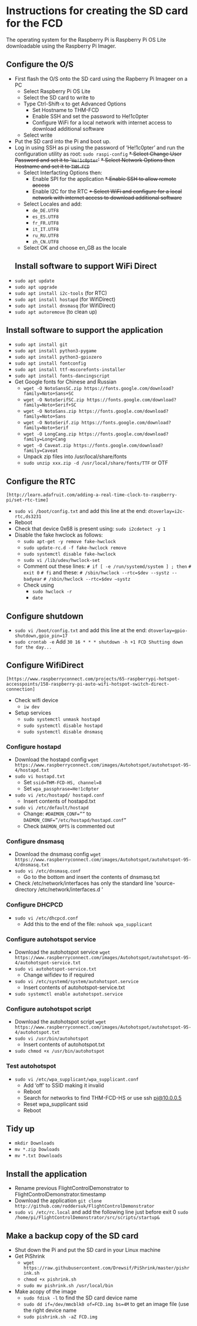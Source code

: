 # Instructions for creating the SD card for the FCD
The operating system  for the Raspberry Pi is Raspberry Pi OS Lite downloadable using the Raspberry Pi Imager.

## Configure the O/S
* First flash the O/S onto the SD card using the Rapberry Pi Imageer on a PC
	* Select Raspberry Pi OS Lite
	* Select the SD card to write to
	* Type Ctrl-Shift-x to get Advanced Options
		* Set Hostname to THM-FCD
		* Enable SSH and set the password to He!1c0pter
		* Configure WiFi for a local network with internet access to download additional software
	* Select write
* Put the SD card into the Pi and boot up.
* Log in using SSH as pi using the password of ‘He!1c0pter’ and run the configuration utility as root:
	`sudo raspi-config`
	~~* Select Change User Password and set it to '`He!1c0pter`'~~
	~~* Select Network Options then Hostname and set it to `THM-FCD`~~
	* Select Interfacting Options then:
		* Enable SPI for the application
		~~* Enable SSH to allow remote access~~
		* Enable I2C for the RTC
	~~* Select WiFi and configure for a local network with internet access to download additional software~~
	* Select Locales and add:
		* `de_DE.UTF8`
		* `es_ES.UTF8`
		* `fr_FR.UTF8`
		* `it_IT.UTF8`
		* `ru_RU.UTF8`
		* `zh_CN.UTF8`
	* Select OK and choose en_GB as the locale
	## Install software to support WiFi Direct
* `sudo apt update`
* `sudo apt upgrade`
* `sudo apt install i2c-tools` (for RTC)
* `sudo apt install hostapd` (for WifiDirect)
* `sudo apt install dnsmasq` (for WifiDirect)
* `sudo apt autoremove` (to clean up)

## Install software to support the application
* `sudo apt install git`
* `sudo apt install python3-pygame`
* `sudo apt install python3-gpiozero`
* `sudo apt install fontconfig`
* `sudo apt install ttf-mscorefonts-installer`
* `sudo apt install fonts-dancingscript`
* Get Google fonts for Chinese and Russian
	* `wget -O NotoSansSC.zip https://fonts.google.com/download?family=Noto+Sans+SC`
	* `wget -O NotoSerifSC.zip https://fonts.google.com/download?family=Noto+Serif+SC`
	* `wget -O NotoSans.zip https://fonts.google.com/download?family=Noto+Sans`
	* `wget -O NotoSerif.zip https://fonts.google.com/download?family=Noto+Serif`
	* `wget -O LongCang.zip https://fonts.google.com/download?family=Long+Cang`
	* `wget -O Caveat.zip https://fonts.google.com/download?family=Caveat`
	* Unpack zip files into /usr/local/share/fonts
	* `sudo unzip xxx.zip -d /usr/local/share/fonts/TTF` or OTF
## Configure the RTC
	[http://learn.adafruit.com/adding-a-real-time-clock-to-raspberry-pi/set-rtc-time]
* `sudo vi /boot/config.txt` and add this line at the end:
	`dtoverlay=i2c-rtc,ds3231`
* Reboot
* Check that device 0x68 is present using:
	`sudo i2cdetect -y 1`
* Disable the fake hwclock as follows:
	* `sudo apt-get -y remove fake-hwclock`
	* `sudo update-rc.d -f fake-hwclock remove`
	* `sudo systemctl disable fake-hwclock`
	* `sudo vi /lib/udev/hwclock-set`
	* Comment out these lines:
		`# if [ -e /run/systemd/system ] ; then`
		`#  exit 0`
		`# fi`
		and these:
		`# /sbin/hwclock --rtc=$dev --systz --badyear`
		`# /sbin/hwclock --rtc=$dev –systz`
	* Check using
		* `sudo hwclock -r`
		* `date`

## Configure shutdown
* `sudo vi /boot/config.txt` and add this line at the end:
	`dtoverlay=gpio-shutdown,gpio_pin=17`
* `sudo crontab -e`
	Add `30 16 * * * shutdown -h +1 FCD Shutting down for the day...`
		
## Configure WifiDirect 
	[https://www.raspberryconnect.com/projects/65-raspberrypi-hotspot-accesspoints/158-raspberry-pi-auto-wifi-hotspot-switch-direct-connection]
* Check wifi device
	* `iw dev`
* Setup services
	* `sudo systemctl unmask hostapd`
	* `sudo systemctl disable hostapd`
	* `sudo systemctl disable dnsmasq`
	
### Configure hostapd
* Download the hostapd config
	`wget https://www.raspberryconnect.com/images/Autohotspot/autohotspot-95-4/hostapd.txt`
* `sudo vi hostapd.txt`
	* Set `ssid=THM-FCD-HS, channel=8`
	* Set `wpa_passphrase=He!1c0pter`
* `sudo vi /etc/hostapd/ hostapd.conf`
	* Insert contents of hostapd.txt
* `sudo vi /etc/default/hostapd`
	* Change:
		`#DAEMON_CONF=””`
	to
		`DAEMON_CONF=”/etc/hostapd/hostapd.conf”`
	* Check `DAEMON_OPTS` is commented out
	
### Configure dnsmasq
* Download the dnsmasq config
	`wget https://www.raspberryconnect.com/images/Autohotspot/autohotspot-95-4/dnsmasq.txt`
* `sudo vi /etc/dnsmasq.conf`
	* Go to the bottom and insert the contents of dnsmasq.txt
* Check /etc/network/interfaces has only the standard line 'source-directory /etc/network/interfaces.d '
		
### Configure DHCPCD
* `sudo vi /etc/dhcpcd.conf`
	* Add this to the end of the file:
	`nohook wpa_supplicant`
	
### Configure autohotspot service
* Download the autohotspot service
	`wget https://www.raspberryconnect.com/images/Autohotspot/autohotspot-95-4/autohotspot-service.txt`
* `sudo vi autohotspot-service.txt`
	* Change wifidev to <wifi device> if required
* `sudo vi /etc/systemd/system/autohotspot.service`
	* Insert contents of autohotspot-service.txt
* `sudo systemctl enable autohotspot.service`
	
### Configure autohotspot script
* Download the autohotspot script
	`wget https://www.raspberryconnect.com/images/Autohotspot/autohotspot-95-4/autohotspot.txt`
* `sudo vi /usr/bin/autohotspot`
	* Insert contents of autohotspot.txt
* `sudo chmod +x /usr/bin/autohotspot`

### Test autohotspot
* `sudo vi /etc/wpa_supplicant/wpa_supplicant.conf`
	* Add ‘off’ to SSID making it invalid
	* Reboot
	* Search for networks to find THM-FCD-HS or use ssh pi@10.0.0.5
	* Reset wpa_supplicant ssid
	* Reboot
	
## Tidy up
* `mkdir Downloads`
* `mv *.zip Dowloads`
* `mv *.txt Downloads`
	
## Install the application
* Rename previous FlightControlDemonstrator to FlightControlDemonstrator.timestamp
* Download the application
	`git clone http://github.com/roddersuk/FlightControlDemonstrator`
* `sudo vi /etc/rc.local` and add the following line just before exit 0
	`sudo /home/pi/FlightControlDemonstrator/src/scripts/startup&`
	
## Make a backup copy of the SD card
* Shut down the Pi and put the SD card in your Linux machine
* Get PiShrink
	* `wget https://raw.githubusercontent.com/Drewsif/PiShrink/master/pishrink.sh`
	* `chmod +x pishrink.sh`
	* `sudo mv pishrink.sh /usr/local/bin`
* Make acopy of the image
	* `sudo fdisk -l` to find the SD card device name
	* `sudo dd if=/dev/mmcblk0 of=FCD.img bs=4M` to get an image file (use the right device name
	* `sudo pishrink.sh -aZ FCD.img`